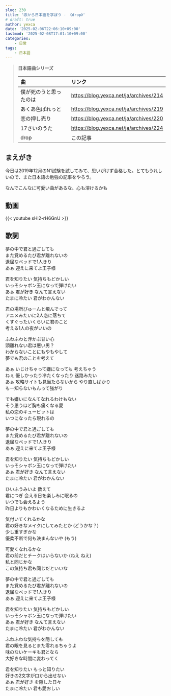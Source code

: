 ```yaml
---
slug: 230
title: '歌から日本語を学ぼう - 《drop》'
# draft: true
author: yexca
date: '2025-02-06T22:06:10+09:00'
lastmod: '2025-02-08T17:01:10+09:00'
categories:
    - 日常
tags:
    - 日本語
---
```


> **日本語曲シリーズ**
>
> | 曲 | リンク |
> |:-- | :-- |
> | 僕が死のうと思ったのは | <https://blog.yexca.net/ja/archives/214> |
> | あくあ色ぱれっと | <https://blog.yexca.net/ja/archives/219> |
> | 恋の押し売り | <https://blog.yexca.net/ja/archives/220> |
> | 17さいのうた | <https://blog.yexca.net/ja/archives/224> |
> | drop | この記事 |

## まえがき

今日は2019年12月のN1試験を試してみて、思いがけず合格した。とてもうれしいので、また日本語の勉強の記事をやろう。

なんでこんなに可愛い曲があるな、心も溶けるかも

## 動画

{{< youtube sHl2-rH6GnU >}}

## 歌詞

夢の中で君と過ごしても  
また覚めるたび君が離れないの  
退屈なベッドで1人きり  
あぁ 迎えに来てよ王子様

君を知りたい 気持ちもどかしい  
いっそシャボン玉になって弾けたい  
あぁ 君が好き なんて言えない  
たまに冷たい 君がわかんない

君の場所びゅーんと飛んでって  
アニメみたいに2人恋に落ちて  
くすぐったいくらいに君のこと  
考える1人の夜がいいの

ふわふわと浮かぶ甘い心  
頭離れない君は悪い男？  
わからないことにもやもやして  
夢でも君のことを考えて

あぁ いじけちゃって嫌になっても 考えちゃう  
ねぇ 優しかったり冷たくなったり 迷路みたい  
あぁ 攻略サイトも見当たらないから やり直しばかり  
もー知らないもんって強がり

でも嫌いになんてなれるわけもない  
そう思うほど胸も痛くなる愛  
私の恋のキュービットは  
いつになったら現れるの

夢の中で君と過ごしても  
また覚めるたび君が離れないの  
退屈なベッドで1人きり  
あぁ 迎えに来てよ王子様

君を知りたい 気持ちもどかしい  
いっそシャボン玉になって弾けたい  
あぁ 君が好き なんて言えない  
たまに冷たい 君がわかんない

ひいふうみいよ 数えて  
君につぎ 会える日を楽しみに眠るの  
いつでも会えるよう  
昨日よりもかわいくなるために生きるよ

気付いてくれるかな  
君の好きなメイクにしてみたとか (どうかな？)  
少し重すぎかな  
優柔不断で何も決まんないや (もう)

可愛くなれるかな  
君の前だとチークはいらないか (ねえ ねえ)  
私と同じかな  
この気持ち君も同じだといいな

夢の中で君と過ごしても  
また覚めるたび君が離れないの  
退屈なベッドで1人きり  
あぁ 迎えに来てよ王子様

君を知りたい 気持ちもどかしい  
いっそシャボン玉になって弾けたい  
あぁ 君が好き なんて言えない  
たまに冷たい 君がわかんない

ふわふわな気持ちを隠しても  
君の眼を見るとまた零れるちゃうよ  
味のないケーキも君となら  
大好きな時間に変わってく

君を知りたい もっと知りたい  
好きの2文字が口から出せない  
あぁ 君が好き を隠した日々  
たまに冷たい 君も愛おしい
